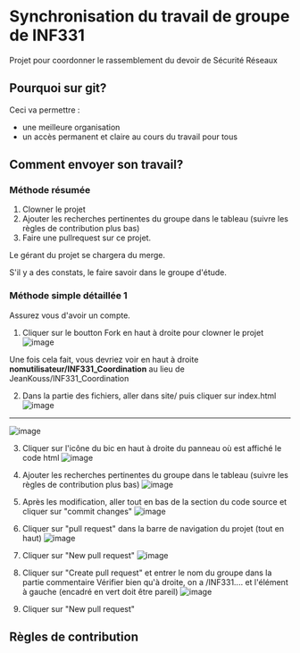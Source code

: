 # Synchronisation du travail de groupe de INF331
Projet pour coordonner le rassemblement du devoir de Sécurité Réseaux
## Pourquoi sur git?
Ceci va permettre  :
- une meilleure organisation
- un accès permanent et claire au cours du travail pour tous

## Comment envoyer son travail?

### Méthode résumée
1. Clowner le projet
2. Ajouter les recherches pertinentes du groupe dans le tableau (suivre les règles de contribution plus bas)
3. Faire une pullrequest sur ce projet.

Le gérant du projet se chargera du merge.

S'il y a des constats, le faire savoir dans le groupe d'étude.

### Méthode simple détaillée 1
Assurez vous d'avoir un compte.
1. Cliquer sur le boutton Fork en haut à droite pour clowner le projet
![image](https://user-images.githubusercontent.com/96428357/146779202-d01d9b77-4cdd-4aaf-b49a-2453090419b1.png)

Une fois cela fait, vous devriez voir en haut à droite **nomutilisateur/INF331_Coordination** au lieu de JeanKouss/INF331_Coordination

2. Dans la partie des fichiers, aller dans site/ puis cliquer sur index.html
![image](https://user-images.githubusercontent.com/96428357/146779798-7f7ff83c-2bd5-42eb-8fef-0c3401566c20.png)
_________________________________
![image](https://user-images.githubusercontent.com/96428357/146779819-be2069a1-c5dd-4727-ac70-4c37b339ac7d.png)

3. Cliquer sur l'icône du bic en haut à droite du panneau où est affiché le code html
![image](https://user-images.githubusercontent.com/96428357/146780311-62764e59-f9e0-4bd1-9b20-cf690bb0e881.png)

4. Ajouter les recherches pertinentes du groupe dans le tableau (suivre les règles de contribution plus bas)
![image](https://user-images.githubusercontent.com/96428357/146782224-8ace4072-294d-4e77-af4b-a22c20ed4d40.png)

5. Après les modification, aller tout en bas de la section du code source et cliquer sur "commit changes"
![image](https://user-images.githubusercontent.com/96428357/146782247-c927034b-d496-431f-b9ac-512bed0c4300.png)

6. Cliquer sur "pull request" dans la barre de navigation du projet (tout en haut)
![image](https://user-images.githubusercontent.com/96428357/146782453-072b61c8-4bdf-46c4-8529-85c14d49d42a.png)

7. Cliquer sur "New pull request"
![image](https://user-images.githubusercontent.com/96428357/146782634-09dc7391-7a26-4cde-80f2-80df05decdbf.png)

8. Cliquer sur "Create pull request" et entrer le nom du groupe dans la partie commentaire
Vérifier bien qu'à droite, on a <username>/INF331.... et l'élément à gauche (encadré en vert doit être pareil)
![image](https://user-images.githubusercontent.com/96428357/146783160-9333ba3d-1080-4746-bd4b-d912aa4d316f.png)

9. Cliquer sur "New pull request"



## Règles de contribution
